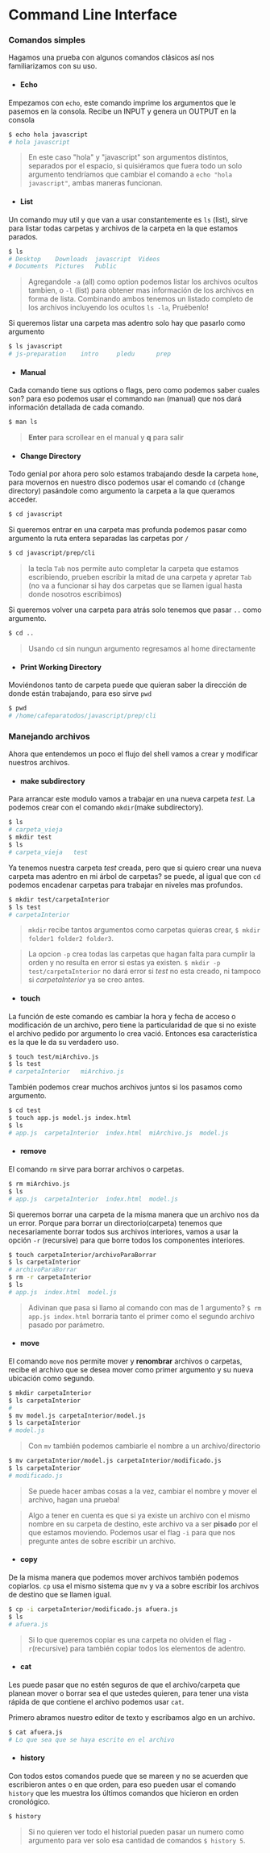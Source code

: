 # Command Line Interface

### Comandos simples

Hagamos una prueba con algunos comandos clásicos así nos familiarizamos con su uso.

* #### Echo

Empezamos con `echo`, este comando imprime los argumentos que le pasemos en la consola. Recibe un INPUT y genera un OUTPUT en la consola

``` bash
$ echo hola javascript
# hola javascript
```

> En este caso "hola" y "javascript" son argumentos distintos, separados por el espacio, si quisiéramos que fuera todo un solo argumento tendríamos que cambiar el comando a `echo "hola javascript"`, ambas maneras funcionan.

* #### List

Un comando muy util y que van a usar constantemente es `ls` (list), sirve para listar todas carpetas y archivos de la carpeta en la que estamos parados.

``` bash
$ ls
# Desktop    Downloads  javascript  Videos 
# Documents  Pictures   Public
```

> Agregandole `-a` (all) como option podemos listar los archivos ocultos tambien, o `-l` (list) para obtener mas información de los archivos en forma de lista. Combinando ambos tenemos un listado completo de los archivos incluyendo los ocultos `ls -la`, Pruébenlo!
 
Si queremos listar una carpeta mas adentro solo hay que pasarlo como argumento

``` bash
$ ls javascript
# js-preparation    intro     pledu      prep 
```

* #### Manual

Cada comando tiene sus options o flags, pero como podemos saber cuales son?
para eso podemos usar el commando `man` (manual) que nos dará información detallada de cada comando.

``` bash
$ man ls
```

> **Enter** para scrollear en el manual y **q** para salir

* #### Change Directory

Todo genial por ahora pero solo estamos trabajando desde la carpeta `home`, para movernos en nuestro disco podemos usar el comando `cd` (change directory) pasándole como argumento la carpeta a la que queramos acceder.

``` bash
$ cd javascript
```

Si queremos entrar en una carpeta mas profunda podemos pasar como argumento la ruta entera separadas las carpetas por `/`

``` bash
$ cd javascript/prep/cli
```

> la tecla `Tab` nos permite auto completar la carpeta que estamos escribiendo, prueben escribir la mitad de una carpeta y apretar `Tab` (no va a funcionar si hay dos carpetas que se llamen igual hasta donde nosotros escribimos)

Si queremos volver una carpeta para atrás solo tenemos que pasar `..` como argumento.

``` bash
$ cd ..
```

> Usando `cd` sin nungun argumento regresamos al home directamente

* #### Print Working Directory

Moviéndonos tanto de carpeta puede que quieran saber la dirección de donde están trabajando, para eso sirve `pwd`

``` bash
$ pwd
# /home/cafeparatodos/javascript/prep/cli
```


### Manejando archivos

Ahora que entendemos un poco el flujo del shell vamos a crear y modificar nuestros archivos.

* #### make subdirectory

Para arrancar este modulo vamos a trabajar en una nueva carpeta _test_. La podemos crear con el comando `mkdir`(make subdirectory).

``` bash
$ ls 
# carpeta_vieja
$ mkdir test
$ ls
# carpeta_vieja   test
```

Ya tenemos nuestra carpeta _test_ creada, pero que si quiero crear una nueva carpeta mas adentro en mi árbol de carpetas? se puede, al igual que con `cd` podemos encadenar carpetas para trabajar en niveles mas profundos.

``` bash
$ mkdir test/carpetaInterior
$ ls test
# carpetaInterior
```

> `mkdir` recibe tantos argumentos como carpetas quieras crear, `$ mkdir folder1 folder2 folder3`.

> La opcion `-p` crea todas las carpetas que hagan falta para cumplir la orden y no resulta en error si estas ya existen.
> `$ mkdir -p test/carpetaInterior` no dará error si _test_ no esta creado, ni tampoco si _carpetaInterior_ ya se creo antes.

* #### touch 

La función de este comando es cambiar la hora y fecha de acceso o modificación de un archivo, pero tiene la particularidad de que si no existe el archivo pedido por argumento lo crea vació. Entonces esa característica es la que le da su verdadero uso.

``` bash
$ touch test/miArchivo.js
$ ls test
# carpetaInterior   miArchivo.js
```

También podemos crear muchos archivos juntos si los pasamos como argumento.

``` bash
$ cd test
$ touch app.js model.js index.html
$ ls
# app.js  carpetaInterior  index.html  miArchivo.js  model.js
```

* #### remove

El comando `rm` sirve para borrar archivos o carpetas.

``` bash
$ rm miArchivo.js
$ ls
# app.js  carpetaInterior  index.html  model.js
```

Si queremos borrar una carpeta de la misma manera que un archivo nos da un error. Porque para borrar un directorio(carpeta) tenemos que necesariamente borrar todos sus archivos interiores, vamos a usar la opción `-r` (recursive)
para que borre todos los componentes interiores.

``` bash
$ touch carpetaInterior/archivoParaBorrar
$ ls carpetaInterior
# archivoParaBorrar
$ rm -r carpetaInterior
$ ls
# app.js  index.html  model.js
```

> Adivinan que pasa si llamo al comando con mas de 1 argumento?
> `$ rm app.js index.html` borraría tanto el primer como el segundo archivo pasado por parámetro.

* #### move

El comando `move` nos permite mover y **renombrar** archivos o carpetas, recibe el archivo que se desea mover como primer argumento y su nueva ubicación como segundo.

``` bash
$ mkdir carpetaInterior
$ ls carpetaInterior
#
$ mv model.js carpetaInterior/model.js
$ ls carpetaInterior
# model.js
```

> Con `mv` también podemos cambiarle el nombre a un archivo/directorio
 
``` bash
$ mv carpetaInterior/model.js carpetaInterior/modificado.js
$ ls carpetaInterior
# modificado.js
```

> Se puede hacer ambas cosas a la vez, cambiar el nombre y mover el archivo, hagan una prueba!
 
> Algo a tener en cuenta es que si ya existe un archivo con el mismo nombre en su carpeta de destino, este archivo va a ser **pisado** por el que estamos moviendo. Podemos usar el flag `-i` para que nos pregunte antes de sobre escribir un archivo.

* #### copy

De la misma manera que podemos mover archivos también podemos copiarlos.
`cp` usa el mismo sistema que `mv` y va a sobre escribir los archivos de destino que se llamen igual.

``` bash
$ cp -i carpetaInterior/modificado.js afuera.js
$ ls
# afuera.js
```

> Si lo que queremos copiar es una carpeta no olviden el flag `-r`(recursive) para también copiar todos los elementos de adentro.

* #### cat

Les puede pasar que no estén seguros de que el archivo/carpeta que planean mover o borrar sea el que ustedes quieren, para tener una vista rápida de que contiene el archivo podemos usar `cat`.

Primero abramos nuestro editor de texto y escribamos algo en un archivo.

``` bash
$ cat afuera.js
# Lo que sea que se haya escrito en el archivo
```

* #### history

Con todos estos comandos puede que se mareen y no se acuerden que escribieron antes o en que orden, para eso pueden usar el comando `history` que les muestra los últimos comandos que hicieron en orden cronológico.

``` bash
$ history
```

> Si no quieren ver todo el historial pueden pasar un numero como argumento para ver solo esa cantidad de comandos `$ history 5`.
